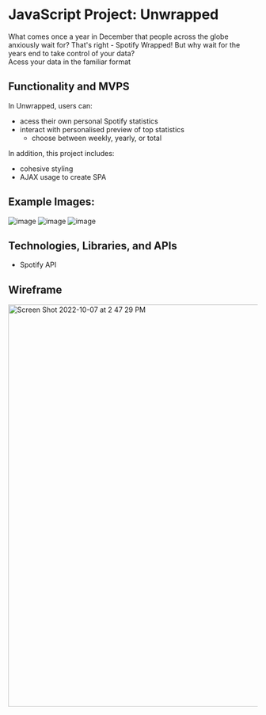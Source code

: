 # JavaScript Project: Unwrapped
What comes once a year in December that people across the globe anxiously wait for? That's right - Spotify Wrapped! But why wait for the years end to take control of your data?  
Acess your data in the familiar format 

## Functionality and MVPS
In Unwrapped, users can:
- acess their own personal Spotify statistics
- interact with personalised preview of top statistics
  - choose between weekly, yearly, or total

In addition, this project includes:
- cohesive styling
- AJAX usage to create SPA 

## Example Images:
![image](https://user-images.githubusercontent.com/65314998/195657010-e9b4fac0-23b9-47a5-b0ab-b8f56379785b.png)
![image](https://user-images.githubusercontent.com/65314998/195657184-945141ec-9960-4fb1-88dd-5a92804560da.png)
![image](https://user-images.githubusercontent.com/65314998/195657353-843df654-002e-4ac6-ac8a-2b9778dde495.png)

## Technologies, Libraries, and APIs
- Spotify API

## Wireframe
<img width="813" alt="Screen Shot 2022-10-07 at 2 47 29 PM" src="https://user-images.githubusercontent.com/65314998/195654795-eb2c4013-8126-41f4-8484-c501038c7ead.png">


